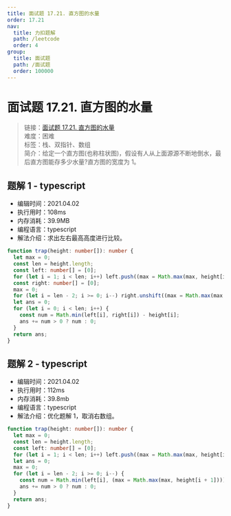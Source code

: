 ```yaml
---
title: 面试题 17.21. 直方图的水量
order: 17.21
nav:
  title: 力扣题解
  path: /leetcode
  order: 4
group:
  title: 面试题
  path: /面试题
  order: 100000
---
```


# 面试题 17.21. 直方图的水量

> 链接：[面试题 17.21. 直方图的水量](https://leetcode-cn.com/problems/volume-of-histogram-lcci/)  
> 难度：困难  
> 标签：栈、双指针、数组  
> 简介：给定一个直方图(也称柱状图)，假设有人从上面源源不断地倒水，最后直方图能存多少水量?直方图的宽度为 1。

## 题解 1 - typescript

- 编辑时间：2021.04.02
- 执行用时：108ms
- 内存消耗：39.9MB
- 编程语言：typescript
- 解法介绍：求出左右最高高度进行比较。

```typescript
function trap(height: number[]): number {
  let max = 0;
  const len = height.length;
  const left: number[] = [0];
  for (let i = 1; i < len; i++) left.push((max = Math.max(max, height[i - 1])));
  const right: number[] = [0];
  max = 0;
  for (let i = len - 2; i >= 0; i--) right.unshift((max = Math.max(max, height[i + 1])));
  let ans = 0;
  for (let i = 0; i < len; i++) {
    const num = Math.min(left[i], right[i]) - height[i];
    ans += num > 0 ? num : 0;
  }
  return ans;
}
```

## 题解 2 - typescript

- 编辑时间：2021.04.02
- 执行用时：112ms
- 内存消耗：39.8mb
- 编程语言：typescript
- 解法介绍：优化题解 1，取消右数组。

```typescript
function trap(height: number[]): number {
  let max = 0;
  const len = height.length;
  const left: number[] = [0];
  for (let i = 1; i < len; i++) left.push((max = Math.max(max, height[i - 1])));
  let ans = 0;
  max = 0;
  for (let i = len - 2; i >= 0; i--) {
    const num = Math.min(left[i], (max = Math.max(max, height[i + 1]))) - height[i];
    ans += num > 0 ? num : 0;
  }
  return ans;
}
```
